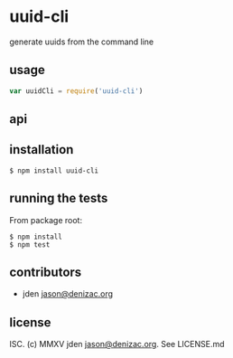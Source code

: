 # uuid-cli
generate uuids from the command line

## usage
```js
var uuidCli = require('uuid-cli')
```


## api


## installation

    $ npm install uuid-cli


## running the tests

From package root:

    $ npm install
    $ npm test


## contributors

- jden <jason@denizac.org>


## license

ISC. (c) MMXV jden <jason@denizac.org>. See LICENSE.md
